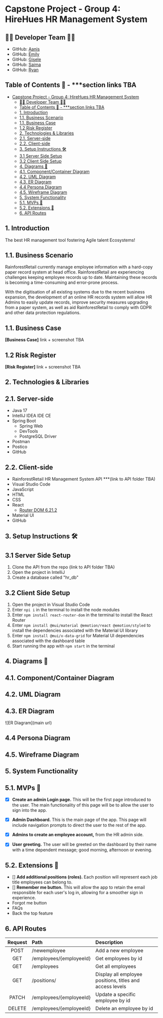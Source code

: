 # Capstone Project - Group 4: HireHues HR Management System 

## 👥🎸 Developer Team 👥🎸 ##
- GitHub: [Aanis](https://github.com/AanisN10) 
- GitHub: [Emily](https://github.com/remily23)
- GitHub: [Gisele](https://github.com/giselec12) 
- GitHub: [Saima](https://github.com/saima2210) 
- GitHub: [Ryan](https://github.com/RyanNekadio)

## Table of Contents 📜 - ***section links TBA
- [Capstone Project - Group 4: HireHues HR Management System](#capstone-project---group-4-hirehues-hr-management-system)
  - [👥🎸 Developer Team 👥🎸](#-developer-team-)
  - [Table of Contents 📜 - \*\*\*section links TBA](#table-of-contents----section-links-tba)
  - [1. Introduction](#1-introduction)
  - [1.1. Business Scenario](#11-business-scenario)
  - [1.1. Business Case](#11-business-case)
  - [1.2 Risk Register](#12-risk-register)
  - [2. Technologies \& Libraries](#2-technologies--libraries)
  - [2.1. Server-side](#21-server-side)
  - [2.2. Client-side](#22-client-side)
  - [3. Setup Instructions 🛠️](#3-setup-instructions-️)
  - [3.1 Server Side Setup](#31-server-side-setup)
  - [3.2 Client Side Setup](#32-client-side-setup)
  - [4. Diagrams 🎨](#4-diagrams-)
  - [4.1. Component/Container Diagram](#41-componentcontainer-diagram)
  - [4.2. UML Diagram](#42-uml-diagram)
  - [4.3. ER Diagram](#43-er-diagram)
  - [4.4 Persona Diagram](#44-persona-diagram)
  - [4.5. Wireframe Diagram](#45-wireframe-diagram)
  - [5. System Functionality](#5-system-functionality)
  - [5.1. MVPs 🫡](#51-mvps-)
  - [5.2. Extensions 💪](#52-extensions-)
  - [6. API Routes](#6-api-routes)

## 1. Introduction
The best HR management tool fostering Agile talent Ecosystems! 

## 1.1. Business Scenario
RainforestRetail currently manage employee information with a hard-copy paper record system at head office. RainforestRetail are experiencing challenges keeping employee records up to date. Maintaining these records is becoming a time-consuming and error-prone process.

With the digitisation of all existing systems due to the recent business expansion, the development of an online HR records system will allow HR Admins to easily update records, improve security measures upgrading from a paper system, as well as aid RainforestRetail to comply with GDPR and other data protection regulations.

## 1.1. Business Case

**[Business Case]** link + screenshot TBA

## 1.2 Risk Register

**[Risk Register]** link + screenshot TBA

## 2. Technologies & Libraries

## 2.1. Server-side
- Java 17
- IntelliJ IDEA IDE CE
- Spring Boot
  - Spring Web
  - DevTools
  - PostgreSQL Driver
- Postman
- Postico
- GitHub
  
## 2.2. Client-side
- RainforestRetail HR Management System API ***(link to API folder TBA)
- Visual Studio Code
- JavaScript
- HTML
- CSS
- React
  - [Router DOM 6.21.2](https://www.npmjs.com/package/react-router-dom)
- Material UI
- GitHub

## 3. Setup Instructions 🛠️

## 3.1 Server Side Setup
1. Clone the API from the repo (link to API folder TBA)
2. Open the project in IntelliJ
3. Create a database called "hr_db"

## 3.2 Client Side Setup
1. Open the project in Visual Studio Code
2. Enter `npi i` in the terminal to install the node modules
3. Enter `npm install react-router-dom` in the terminal to install the React Router
4. Enter `npm install @mui/material @emotion/react @emotion/styled` to install the dependencies associated with the Material UI library
5. Enter `npm install @mui/x-data-grid` for Material UI dependencies associated with the dashboard table
6. Start running the app with `npm start` in the terminal


## 4. Diagrams 🎨

## 4.1. Component/Container Diagram

## 4.2. UML Diagram

## 4.3. ER Diagram
![ER Diagram](main url)

## 4.4 Persona Diagram

## 4.5. Wireframe Diagram

## 5. System Functionality

## 5.1. MVPs 🫡

-	[X] **Create an admin Login page.** This will be the first page introduced to the user. The main functionality of this page will be to allow the user to sign into the app.
-	[X] **Admin Dashboard.** This is the main page of the app. This page will include navigation prompts to direct the user to the rest of the app.
-	[X] **Admins to create an employee account,** from the HR admin side.
- [X] **User greeting.** The user will be greeted on the dashboard by their name with a time dependent message; good morning, afternoon or evening. 


## 5.2. Extensions 💪
- [] **Add additional positions (roles).** Each position will represent each job title employees can belong to. 
- [] **Remember me button.** This will allow the app to retain the email responsible for each user's log in, allowing for a smoother sign in experience.
- Forgot me button
- FAQs
- Back the top feature

## 6. API Routes
|       Request  | Path |Description                          |
|:------------------------------:|:-------------|:-------------------------------------|
|           POST            | /newemployee          | Add a new employee                    |
|           GET            | /employees/{employeeId}         | Get employees by id                   |
|           GET            | /employees       | Get all employees                 |             
|           GET            | /positions/         | Display all employee positions, titles and access levels                   |   
|           PATCH            | /employees/{employeeId}          | Update a specific employee by id              |
|           DELETE            | /employees/{employeeId}         | Delete an employee by id                    |